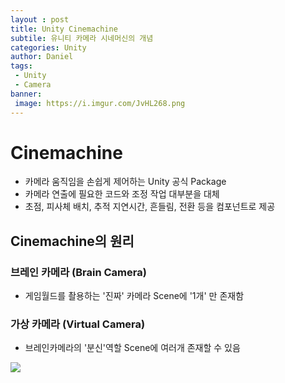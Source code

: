 ```yaml
---
layout : post
title: Unity Cinemachine
subtile: 유니티 카메라 시네머신의 개념
categories: Unity
author: Daniel
tags: 
 - Unity
 - Camera
banner:
 image: https://i.imgur.com/JvHL268.png
---
```


Cinemachine
==

- 카메라 움직임을 손쉽게 제어하는 Unity 공식 Package
- 카메라 연출에 필요한 코드와 조정 작업 대부분을 대체
- 초점, 피사체 배치, 추적 지연시간, 흔들림, 전환 등을 컴포넌트로 제공

## Cinemachine의 원리

### 브레인 카메라 (Brain Camera)
- 게임월드를 촬용하는 '진짜' 카메라 Scene에 '1개' 만 존재함
### 가상 카메라 (Virtual Camera)
- 브레인카메라의 '분신'역할 Scene에 여러개 존재할 수 있음


![](https://i.imgur.com/JvHL268.png)

